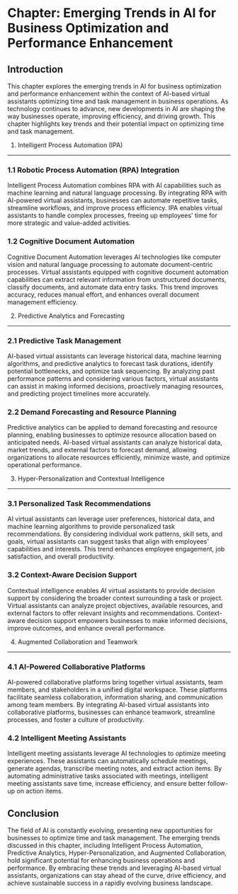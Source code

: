 Chapter: Emerging Trends in AI for Business Optimization and Performance Enhancement
====================================================================================

Introduction
------------

This chapter explores the emerging trends in AI for business optimization and performance enhancement within the context of AI-based virtual assistants optimizing time and task management in business operations. As technology continues to advance, new developments in AI are shaping the way businesses operate, improving efficiency, and driving growth. This chapter highlights key trends and their potential impact on optimizing time and task management.

1. Intelligent Process Automation (IPA)
---------------------------------------

### 1.1 Robotic Process Automation (RPA) Integration

Intelligent Process Automation combines RPA with AI capabilities such as machine learning and natural language processing. By integrating RPA with AI-powered virtual assistants, businesses can automate repetitive tasks, streamline workflows, and improve process efficiency. IPA enables virtual assistants to handle complex processes, freeing up employees' time for more strategic and value-added activities.

### 1.2 Cognitive Document Automation

Cognitive Document Automation leverages AI technologies like computer vision and natural language processing to automate document-centric processes. Virtual assistants equipped with cognitive document automation capabilities can extract relevant information from unstructured documents, classify documents, and automate data entry tasks. This trend improves accuracy, reduces manual effort, and enhances overall document management efficiency.

2. Predictive Analytics and Forecasting
---------------------------------------

### 2.1 Predictive Task Management

AI-based virtual assistants can leverage historical data, machine learning algorithms, and predictive analytics to forecast task durations, identify potential bottlenecks, and optimize task sequencing. By analyzing past performance patterns and considering various factors, virtual assistants can assist in making informed decisions, proactively managing resources, and predicting project timelines more accurately.

### 2.2 Demand Forecasting and Resource Planning

Predictive analytics can be applied to demand forecasting and resource planning, enabling businesses to optimize resource allocation based on anticipated needs. AI-based virtual assistants can analyze historical data, market trends, and external factors to forecast demand, allowing organizations to allocate resources efficiently, minimize waste, and optimize operational performance.

3. Hyper-Personalization and Contextual Intelligence
----------------------------------------------------

### 3.1 Personalized Task Recommendations

AI virtual assistants can leverage user preferences, historical data, and machine learning algorithms to provide personalized task recommendations. By considering individual work patterns, skill sets, and goals, virtual assistants can suggest tasks that align with employees' capabilities and interests. This trend enhances employee engagement, job satisfaction, and overall productivity.

### 3.2 Context-Aware Decision Support

Contextual intelligence enables AI virtual assistants to provide decision support by considering the broader context surrounding a task or project. Virtual assistants can analyze project objectives, available resources, and external factors to offer relevant insights and recommendations. Context-aware decision support empowers businesses to make informed decisions, improve outcomes, and enhance overall performance.

4. Augmented Collaboration and Teamwork
---------------------------------------

### 4.1 AI-Powered Collaborative Platforms

AI-powered collaborative platforms bring together virtual assistants, team members, and stakeholders in a unified digital workspace. These platforms facilitate seamless collaboration, information sharing, and communication among team members. By integrating AI-based virtual assistants into collaborative platforms, businesses can enhance teamwork, streamline processes, and foster a culture of productivity.

### 4.2 Intelligent Meeting Assistants

Intelligent meeting assistants leverage AI technologies to optimize meeting experiences. These assistants can automatically schedule meetings, generate agendas, transcribe meeting notes, and extract action items. By automating administrative tasks associated with meetings, intelligent meeting assistants save time, increase efficiency, and ensure better follow-up on action items.

Conclusion
----------

The field of AI is constantly evolving, presenting new opportunities for businesses to optimize time and task management. The emerging trends discussed in this chapter, including Intelligent Process Automation, Predictive Analytics, Hyper-Personalization, and Augmented Collaboration, hold significant potential for enhancing business operations and performance. By embracing these trends and leveraging AI-based virtual assistants, organizations can stay ahead of the curve, drive efficiency, and achieve sustainable success in a rapidly evolving business landscape.
